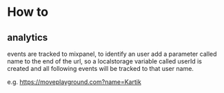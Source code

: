 # How to 

## analytics 
events are tracked to mixpanel, to identify an user add a parameter called name to the end of the url, so a localstorage variable called userId is created and all following events will be tracked to that user name.

e.g. https://moveplayground.com?name=Kartik